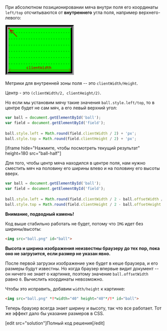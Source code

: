 При абсолютном позиционировании мяча внутри поля его координаты `left/top` отсчитываются от **внутреннего** угла поля, например верхнего-левого:

<img src="field.png">

Метрики для внутренней зоны поля -- это `clientWidth/Height`.

Центр - это `(clientWidth/2, clientHeight/2)`. 

Но если мы установим мячу такие значения `ball.style.left/top`, то в центре будет не сам мяч, а его левый верхний угол:

```js
var ball = document.getElementById('ball');
var field = document.getElementById('field');

ball.style.left = Math.round(field.clientWidth / 2) + 'px';
ball.style.top = Math.round(field.clientHeight / 2) + 'px';
```

[iframe hide="Нажмите, чтобы посмотреть текущий результат" height=180 src="ball-half"]

Для того, чтобы центр мяча находился в центре поля, нам нужно сместить мяч на половину его ширины влево и на половину его высоты вверх.

```js
var ball = document.getElementById('ball');
var field = document.getElementById('field');

ball.style.left = Math.round(field.clientWidth / 2 - ball.offsetWidth / 2) + 'px';
ball.style.top = Math.round(field.clientHeight / 2 - ball.offsetHeight / 2) + 'px';
```

**Внимание, подводный камень!**

Код выше стабильно работать не будет, потому что `IMG` идет без ширины/высоты:

```html
<img src="ball.png" id="ball">
```

**Высота и ширина изображения неизвестны браузеру до тех пор, пока оно не загрузится, если размер не указан явно.** 

После первой загрузки изображение уже будет в кеше браузера, и его размеры будут известны. Но когда браузер впервые видит документ -- он ничего не знает о картинке, поэтому значение `ball.offsetWidth` равно `0`. Вычислить координаты невозможно.

Чтобы это исправить, добавим `width/height` к картинке:

```html
<img src="ball.png" *!*width="40" height="40"*/!* id="ball">
```

Теперь браузер всегда знает ширину и высоту, так что все работает. Тот же эффект дало бы указание размеров в CSS.

[edit src="solution"]Полный код решения[/edit]